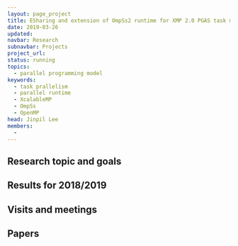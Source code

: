 ```yaml
---
layout: page_project
title: ESharing and extension of OmpSs2 runtime for XMP 2.0 PGAS task model
date: 2019-03-26
updated:
navbar: Research
subnavbar: Projects
project_url:
status: running
topics: 
  - parallel programming model
keywords: 
  - task prallelism
  - parallel runtime
  - XcalableMP
  - OmpSs
  - OpenMP
head: Jinpil Lee
members: 
  - 
---
```


## Research topic and goals

## Results for 2018/2019

## Visits and meetings

## Papers
